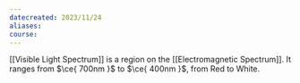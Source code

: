 ```yaml
---
datecreated: 2023/11/24
aliases: 
course:
---
```

[[Visible Light Spectrum]] is a region on the [[Electromagnetic Spectrum]]. It ranges from $\ce{ 700nm }$ to $\ce{ 400nm }$, from Red to White.